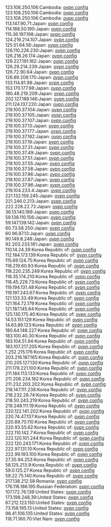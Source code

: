 123.108.250.106:Cambodia: [ovpn config](vpn/123_108_250_106.ovpn)  
123.108.250.106:Cambodia: [ovpn config](vpn/123_108_250_106.ovpn)  
123.108.250.106:Cambodia: [ovpn config](vpn/123_108_250_106.ovpn)  
113.147.90.71:Japan: [ovpn config](vpn/113_147_90_71.ovpn)  
114.188.50.190:Japan: [ovpn config](vpn/114_188_50_190.ovpn)  
115.36.197.198:Japan: [ovpn config](vpn/115_36_197_198.ovpn)  
124.219.214.107:Japan: [ovpn config](vpn/124_219_214_107.ovpn)  
125.51.64.56:Japan: [ovpn config](vpn/125_51_64_56.ovpn)  
126.110.226.230:Japan: [ovpn config](vpn/126_110_226_230.ovpn)  
126.218.26.174:Japan: [ovpn config](vpn/126_218_26_174.ovpn)  
126.227.191.162:Japan: [ovpn config](vpn/126_227_191_162.ovpn)  
126.29.214.239:Japan: [ovpn config](vpn/126_29_214_239.ovpn)  
126.72.90.64:Japan: [ovpn config](vpn/126_72_90_64.ovpn)  
126.89.208.170:Japan: [ovpn config](vpn/126_89_208_170.ovpn)  
133.114.81.98:Japan: [ovpn config](vpn/133_114_81_98.ovpn)  
153.170.177.98:Japan: [ovpn config](vpn/153_170_177_98.ovpn)  
180.48.219.209:Japan: [ovpn config](vpn/180_48_219_209.ovpn)  
202.127.189.146:Japan: [ovpn config](vpn/202_127_189_146.ovpn)  
211.124.137.220:Japan: [ovpn config](vpn/211_124_137_220.ovpn)  
219.100.37.104:Japan: [ovpn config](vpn/219_100_37_104.ovpn)  
219.100.37.105:Japan: [ovpn config](vpn/219_100_37_105.ovpn)  
219.100.37.107:Japan: [ovpn config](vpn/219_100_37_107.ovpn)  
219.100.37.13:Japan: [ovpn config](vpn/219_100_37_13.ovpn)  
219.100.37.177:Japan: [ovpn config](vpn/219_100_37_177.ovpn)  
219.100.37.182:Japan: [ovpn config](vpn/219_100_37_182.ovpn)  
219.100.37.19:Japan: [ovpn config](vpn/219_100_37_19.ovpn)  
219.100.37.31:Japan: [ovpn config](vpn/219_100_37_31.ovpn)  
219.100.37.49:Japan: [ovpn config](vpn/219_100_37_49.ovpn)  
219.100.37.51:Japan: [ovpn config](vpn/219_100_37_51.ovpn)  
219.100.37.55:Japan: [ovpn config](vpn/219_100_37_55.ovpn)  
219.100.37.58:Japan: [ovpn config](vpn/219_100_37_58.ovpn)  
219.100.37.86:Japan: [ovpn config](vpn/219_100_37_86.ovpn)  
219.100.37.87:Japan: [ovpn config](vpn/219_100_37_87.ovpn)  
219.100.37.96:Japan: [ovpn config](vpn/219_100_37_96.ovpn)  
219.104.233.4:Japan: [ovpn config](vpn/219_104_233_4.ovpn)  
221.132.159.245:Japan: [ovpn config](vpn/221_132_159_245.ovpn)  
221.246.0.213:Japan: [ovpn config](vpn/221_246_0_213.ovpn)  
222.228.22.72:Japan: [ovpn config](vpn/222_228_22_72.ovpn)  
36.13.140.189:Japan: [ovpn config](vpn/36_13_140_189.ovpn)  
59.138.110.156:Japan: [ovpn config](vpn/59_138_110_156.ovpn)  
59.147.139.142:Japan: [ovpn config](vpn/59_147_139_142.ovpn)  
60.73.58.250:Japan: [ovpn config](vpn/60_73_58_250.ovpn)  
60.96.87.13:Japan: [ovpn config](vpn/60_96_87_13.ovpn)  
90.149.8.248:Japan: [ovpn config](vpn/90_149_8_248.ovpn)  
92.203.233.181:Japan: [ovpn config](vpn/92_203_233_181.ovpn)  
110.14.24.39:Korea Republic of: [ovpn config](vpn/110_14_24_39.ovpn)  
112.184.173.139:Korea Republic of: [ovpn config](vpn/112_184_173_139.ovpn)  
115.69.124.75:Korea Republic of: [ovpn config](vpn/115_69_124_75.ovpn)  
118.219.60.93:Korea Republic of: [ovpn config](vpn/118_219_60_93.ovpn)  
118.220.235.249:Korea Republic of: [ovpn config](vpn/118_220_235_249.ovpn)  
118.35.174.210:Korea Republic of: [ovpn config](vpn/118_35_174_210.ovpn)  
118.45.229.73:Korea Republic of: [ovpn config](vpn/118_45_229_73.ovpn)  
119.194.131.48:Korea Republic of: [ovpn config](vpn/119_194_131_48.ovpn)  
119.197.243.67:Korea Republic of: [ovpn config](vpn/119_197_243_67.ovpn)  
121.133.33.49:Korea Republic of: [ovpn config](vpn/121_133_33_49.ovpn)  
121.164.72.179:Korea Republic of: [ovpn config](vpn/121_164_72_179.ovpn)  
121.187.145.64:Korea Republic of: [ovpn config](vpn/121_187_145_64.ovpn)  
125.130.175.40:Korea Republic of: [ovpn config](vpn/125_130_175_40.ovpn)  
14.53.151.129:Korea Republic of: [ovpn config](vpn/14_53_151_129.ovpn)  
14.63.89.123:Korea Republic of: [ovpn config](vpn/14_63_89_123.ovpn)  
180.64.148.227:Korea Republic of: [ovpn config](vpn/180_64_148_227.ovpn)  
183.100.40.30:Korea Republic of: [ovpn config](vpn/183_100_40_30.ovpn)  
183.104.51.94:Korea Republic of: [ovpn config](vpn/183_104_51_94.ovpn)  
183.107.217.205:Korea Republic of: [ovpn config](vpn/183_107_217_205.ovpn)  
1.252.215.176:Korea Republic of: [ovpn config](vpn/1_252_215_176.ovpn)  
203.216.187.165:Korea Republic of: [ovpn config](vpn/203_216_187_165.ovpn)  
210.205.127.130:Korea Republic of: [ovpn config](vpn/210_205_127_130.ovpn)  
211.178.221.100:Korea Republic of: [ovpn config](vpn/211_178_221_100.ovpn)  
211.184.113.133:Korea Republic of: [ovpn config](vpn/211_184_113_133.ovpn)  
211.206.234.182:Korea Republic of: [ovpn config](vpn/211_206_234_182.ovpn)  
211.232.203.202:Korea Republic of: [ovpn config](vpn/211_232_203_202.ovpn)  
218.147.111.238:Korea Republic of: [ovpn config](vpn/218_147_111_238.ovpn)  
218.232.28.74:Korea Republic of: [ovpn config](vpn/218_232_28_74.ovpn)  
218.50.243.219:Korea Republic of: [ovpn config](vpn/218_50_243_219.ovpn)  
219.248.111.19:Korea Republic of: [ovpn config](vpn/219_248_111_19.ovpn)  
220.122.141.202:Korea Republic of: [ovpn config](vpn/220_122_141_202.ovpn)  
220.74.47.137:Korea Republic of: [ovpn config](vpn/220_74_47_137.ovpn)  
220.89.70.110:Korea Republic of: [ovpn config](vpn/220_89_70_110.ovpn)  
220.93.55.62:Korea Republic of: [ovpn config](vpn/220_93_55_62.ovpn)  
222.110.142.7:Korea Republic of: [ovpn config](vpn/222_110_142_7.ovpn)  
222.120.101.244:Korea Republic of: [ovpn config](vpn/222_120_101_244.ovpn)  
222.120.243.171:Korea Republic of: [ovpn config](vpn/222_120_243_171.ovpn)  
222.97.131.10:Korea Republic of: [ovpn config](vpn/222_97_131_10.ovpn)  
222.99.193.100:Korea Republic of: [ovpn config](vpn/222_99_193_100.ovpn)  
27.35.94.253:Korea Republic of: [ovpn config](vpn/27_35_94_253.ovpn)  
58.125.213.9:Korea Republic of: [ovpn config](vpn/58_125_213_9.ovpn)  
59.0.125.27:Korea Republic of: [ovpn config](vpn/59_0_125_27.ovpn)  
59.22.75.140:Korea Republic of: [ovpn config](vpn/59_22_75_140.ovpn)  
217.138.212.58:Romania: [ovpn config](vpn/217_138_212_58.ovpn)  
176.116.186.195:Russian Federation: [ovpn config](vpn/176_116_186_195.ovpn)  
107.172.76.139:United States: [ovpn config](vpn/107_172_76_139.ovpn)  
173.198.248.39:United States: [ovpn config](vpn/173_198_248_39.ovpn)  
67.212.123.150:United States: [ovpn config](vpn/67_212_123_150.ovpn)  
73.158.195.13:United States: [ovpn config](vpn/73_158_195_13.ovpn)  
98.41.106.135:United States: [ovpn config](vpn/98_41_106_135.ovpn)  
118.71.160.70:Viet Nam: [ovpn config](vpn/118_71_160_70.ovpn)  
